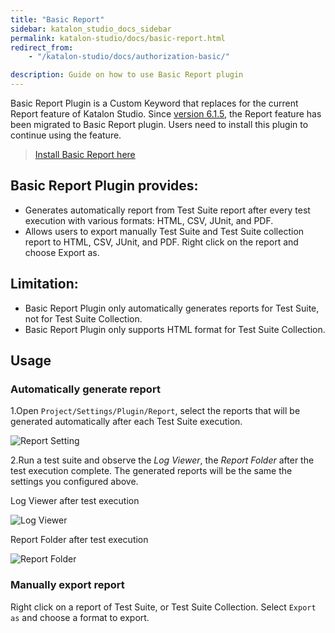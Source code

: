 ```yaml
---
title: "Basic Report" 
sidebar: katalon_studio_docs_sidebar
permalink: katalon-studio/docs/basic-report.html 
redirect_from:
    - "/katalon-studio/docs/authorization-basic/"

description: Guide on how to use Basic Report plugin
---
```

Basic Report Plugin is a Custom Keyword that replaces for the current Report feature of Katalon Studio. Since [version 6.1.5](https://docs.katalon.com/katalon-studio/new/version-615.html), the Report feature has been migrated to Basic Report plugin.  Users need to install this plugin to continue using the feature.

> [Install Basic Report here](https://store.katalon.com/product/59/Basic-Report)

## Basic Report Plugin provides:
- Generates automatically report from Test Suite report after every test execution with various formats: HTML, CSV, JUnit, and PDF.
- Allows users to export manually Test Suite and Test Suite collection report to HTML, CSV, JUnit, and PDF. Right click on the report and choose Export as.

## Limitation:
- Basic Report Plugin only automatically generates reports for Test Suite, not for Test Suite Collection.
- Basic Report Plugin only supports HTML format for Test Suite Collection.

## Usage

### Automatically generate report
1.Open `Project/Settings/Plugin/Report`, select the reports that will be generated automatically after each Test Suite execution.

![Report Setting](https://i.ibb.co/GJK0tR4/report-setting.png)  

2.Run a test suite and observe the *Log Viewer*, the *Report Folder* after the test execution complete. The generated reports will be the same the settings you configured above.

Log Viewer after test execution

![Log Viewer](https://i.ibb.co/z5JpbDp/log-viewer.png)

Report Folder after test execution

![Report Folder](https://i.ibb.co/tLGHXvK/report-folder.png)

### Manually export report
Right click on a report of Test Suite, or Test Suite Collection. Select `Export as` and choose a format to export.
